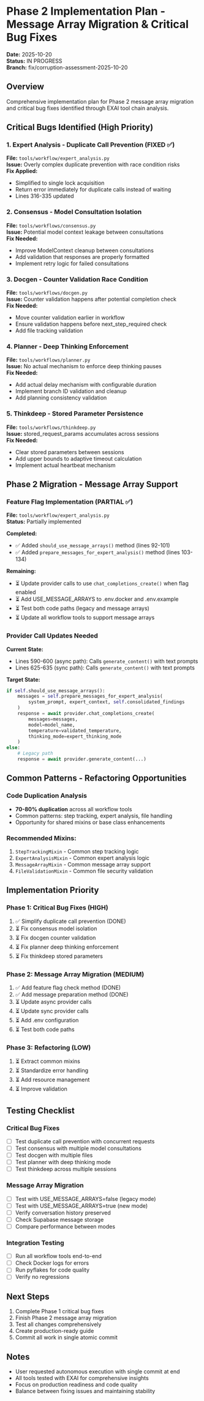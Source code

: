 # Phase 2 Implementation Plan - Message Array Migration & Critical Bug Fixes

**Date:** 2025-10-20  
**Status:** IN PROGRESS  
**Branch:** fix/corruption-assessment-2025-10-20

## Overview

Comprehensive implementation plan for Phase 2 message array migration and critical bug fixes identified through EXAI tool chain analysis.

## Critical Bugs Identified (High Priority)

### 1. Expert Analysis - Duplicate Call Prevention (FIXED ✅)
**File:** `tools/workflow/expert_analysis.py`  
**Issue:** Overly complex duplicate prevention with race condition risks  
**Fix Applied:**
- Simplified to single lock acquisition
- Return error immediately for duplicate calls instead of waiting
- Lines 316-335 updated

### 2. Consensus - Model Consultation Isolation
**File:** `tools/workflows/consensus.py`  
**Issue:** Potential model context leakage between consultations  
**Fix Needed:**
- Improve ModelContext cleanup between consultations
- Add validation that responses are properly formatted
- Implement retry logic for failed consultations

### 3. Docgen - Counter Validation Race Condition
**File:** `tools/workflows/docgen.py`  
**Issue:** Counter validation happens after potential completion check  
**Fix Needed:**
- Move counter validation earlier in workflow
- Ensure validation happens before next_step_required check
- Add file tracking validation

### 4. Planner - Deep Thinking Enforcement
**File:** `tools/workflows/planner.py`  
**Issue:** No actual mechanism to enforce deep thinking pauses  
**Fix Needed:**
- Add actual delay mechanism with configurable duration
- Implement branch ID validation and cleanup
- Add planning consistency validation

### 5. Thinkdeep - Stored Parameter Persistence
**File:** `tools/workflows/thinkdeep.py`  
**Issue:** stored_request_params accumulates across sessions  
**Fix Needed:**
- Clear stored parameters between sessions
- Add upper bounds to adaptive timeout calculation
- Implement actual heartbeat mechanism

## Phase 2 Migration - Message Array Support

### Feature Flag Implementation (PARTIAL ✅)

**File:** `tools/workflow/expert_analysis.py`  
**Status:** Partially implemented

**Completed:**
- ✅ Added `should_use_message_arrays()` method (lines 92-101)
- ✅ Added `prepare_messages_for_expert_analysis()` method (lines 103-134)

**Remaining:**
- ⏳ Update provider calls to use `chat_completions_create()` when flag enabled
- ⏳ Add USE_MESSAGE_ARRAYS to .env.docker and .env.example
- ⏳ Test both code paths (legacy and message arrays)
- ⏳ Update all workflow tools to support message arrays

### Provider Call Updates Needed

**Current State:**
- Lines 590-600 (async path): Calls `generate_content()` with text prompts
- Lines 625-635 (sync path): Calls `generate_content()` with text prompts

**Target State:**
```python
if self.should_use_message_arrays():
    messages = self.prepare_messages_for_expert_analysis(
        system_prompt, expert_context, self.consolidated_findings
    )
    response = await provider.chat_completions_create(
        messages=messages,
        model=model_name,
        temperature=validated_temperature,
        thinking_mode=expert_thinking_mode
    )
else:
    # Legacy path
    response = await provider.generate_content(...)
```

## Common Patterns - Refactoring Opportunities

### Code Duplication Analysis
- **70-80% duplication** across all workflow tools
- Common patterns: step tracking, expert analysis, file handling
- Opportunity for shared mixins or base class enhancements

### Recommended Mixins:
1. `StepTrackingMixin` - Common step tracking logic
2. `ExpertAnalysisMixin` - Common expert analysis logic  
3. `MessageArrayMixin` - Common message array support
4. `FileValidationMixin` - Common file security validation

## Implementation Priority

### Phase 1: Critical Bug Fixes (HIGH)
1. ✅ Simplify duplicate call prevention (DONE)
2. ⏳ Fix consensus model isolation
3. ⏳ Fix docgen counter validation
4. ⏳ Fix planner deep thinking enforcement
5. ⏳ Fix thinkdeep stored parameters

### Phase 2: Message Array Migration (MEDIUM)
1. ✅ Add feature flag check method (DONE)
2. ✅ Add message preparation method (DONE)
3. ⏳ Update async provider calls
4. ⏳ Update sync provider calls
5. ⏳ Add .env configuration
6. ⏳ Test both code paths

### Phase 3: Refactoring (LOW)
1. ⏳ Extract common mixins
2. ⏳ Standardize error handling
3. ⏳ Add resource management
4. ⏳ Improve validation

## Testing Checklist

### Critical Bug Fixes
- [ ] Test duplicate call prevention with concurrent requests
- [ ] Test consensus with multiple model consultations
- [ ] Test docgen with multiple files
- [ ] Test planner with deep thinking mode
- [ ] Test thinkdeep across multiple sessions

### Message Array Migration
- [ ] Test with USE_MESSAGE_ARRAYS=false (legacy mode)
- [ ] Test with USE_MESSAGE_ARRAYS=true (new mode)
- [ ] Verify conversation history preserved
- [ ] Check Supabase message storage
- [ ] Compare performance between modes

### Integration Testing
- [ ] Run all workflow tools end-to-end
- [ ] Check Docker logs for errors
- [ ] Run pyflakes for code quality
- [ ] Verify no regressions

## Next Steps

1. Complete Phase 1 critical bug fixes
2. Finish Phase 2 message array migration
3. Test all changes comprehensively
4. Create production-ready guide
5. Commit all work in single atomic commit

## Notes

- User requested autonomous execution with single commit at end
- All tools tested with EXAI for comprehensive insights
- Focus on production readiness and code quality
- Balance between fixing issues and maintaining stability

